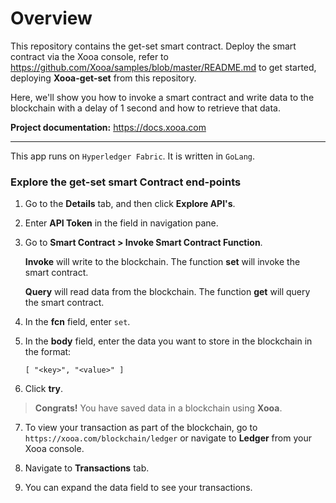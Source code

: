 # Overview

This repository contains the get-set smart contract.  Deploy the smart contract via the Xooa console, refer to  <https://github.com/Xooa/samples/blob/master/README.md> to get started, deploying **Xooa-get-set** from this repository.

Here, we'll show you how to invoke a smart contract and write data to the blockchain with a delay of 1 second and how to retrieve that data.

**Project documentation:** <https://docs.xooa.com>
___

This app runs on `Hyperledger Fabric`. It is written in `GoLang`.

### Explore the get-set smart Contract end-points

1. Go to the **Details** tab, and then click **Explore API's**.

2. Enter **API Token** in the field in navigation pane.

3. Go to **Smart Contract > Invoke Smart Contract Function**.

  	**Invoke** will write to the blockchain. The function **set** will invoke the smart contract.

  	**Query** will read data from the blockchain. The function **get** will query the smart contract.

4. In the **fcn** field, enter `set`.

5. In the **body** field, enter the data you want to store in the blockchain in the format:

  	`[ "<key>", "<value>" ]`

6. Click **try**. 

> **Congrats!** You have saved data in a blockchain using **Xooa**.

7. To view your transaction as part of the blockchain, go to `https://xooa.com/blockchain/ledger` or navigate to **Ledger** from your Xooa console.

8. Navigate to **Transactions** tab.

9. You can expand the data field to see your transactions.